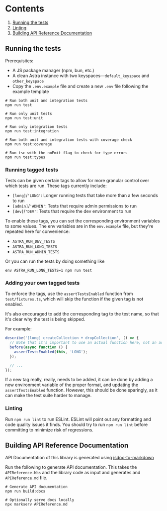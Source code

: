 # Contents
1. [Running the tests](#running-the-tests)
2. [Linting](#linting)
3. [Building API Reference Documentation](#building-api-reference-documentation)

## Running the tests
Prerequisites:
- A JS package manager (npm, bun, etc.)
- A clean Astra instance with two keyspaces—`default_keyspace` and `other_keyspace`
- Copy the `.env.example` file and create a new `.env` file following the example template

```shell
# Run both unit and integration tests
npm run test

# Run only unit tests
npm run test:unit

# Run only integration tests
npm run test:integration

# Run both unit and integration tests with coverage check
npm run test:coverage

# Run tsc with the noEmit flag to check for type errors
npm run test:types
```

### Running tagged tests
Tests can be given certain tags to allow for more granular control over which tests are run. These tags currently include:
- `[long]`/`'LONG'`: Longer running tests that take more than a few seconds to run
- `[admin]`/`'ADMIN'`: Tests that require admin permissions to run
- `[dev]`/`'DEV'`: Tests that require the dev environment to run

To enable these tags, you can set the corresponding environment variables to some values. The env variables are in the
`env.example` file, but they're repeated here for convenience:
- `ASTRA_RUN_DEV_TESTS`
- `ASTRA_RUN_LONG_TESTS`
- `ASTRA_RUN_ADMIN_TESTS`

Or you can run the tests by doing something like
```shell
env ASTRA_RUN_LONG_TESTS=1 npm run test
```

### Adding your own tagged tests
To enforce the tags, use the `assertTestsEnabled` function from `test/fixtures.ts`, which will skip the function if the
given tag is not enabled. 

It's also encouraged to add the corresponding tag to the test name, so that it's clear why the test is being skipped.

For example:
```typescript
describe('[long] createCollection + dropCollection', () => {
  // Note that it's important to use an actual function here, not an arrow function
  before(async function () {
    assertTestsEnabled(this, 'LONG');
  });

  // ...
});
```

If a new tag really, really, needs to be added, it can be done by adding a new environment variable of the proper
format, and updating the `assertTestsEnabled` function. However, this should be done sparingly, as it can make the
test suite harder to manage.

### Linting
Run `npm run lint` to run ESLint.
ESLint will point out any formatting and code quality issues it finds.
You should try to run `npm run lint` before committing to minimize risk of regressions.

## Building API Reference Documentation
API Documentation of this library is generated using [jsdoc-to-markdown](https://github.com/jsdoc2md/jsdoc-to-markdown)

Run the following to generate API documentation. This takes the `APIReference.hbs` and the library code as input and generates and `APIReference.md` file.

```shell
# Generate API documentation
npm run build:docs

# Optionally serve docs locally
npx markserv APIReference.md
```
